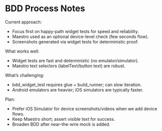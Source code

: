 # BDD Process Notes

Current approach:
- Focus first on happy-path widget tests for speed and reliability.
- Maestro used as an optional device-level check (few seconds flow).
- Screenshots generated via widget tests for deterministic proof.

What works well:
- Widget tests are fast and deterministic (no emulator/simulator).
- Maestro text selectors (labelText/button text) are robust.

What’s challenging:
- bdd_widget_test requires glue + build_runner; can slow iteration.
- Android emulators are heavier; iOS simulators are typically faster.

Plan:
- Prefer iOS Simulator for device screenshots/videos when we add device flows.
- Keep Maestro short; assert visible text for success.
- Broaden BDD after near-the-wire mock is added.
